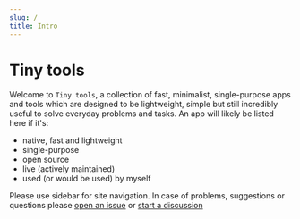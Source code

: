 ```yaml
---
slug: /
title: Intro
---
```


# Tiny tools

Welcome to <code>Tiny tools</code>, a collection of fast, minimalist, single-purpose apps and tools which are designed to be lightweight, simple but still incredibly useful to solve everyday problems and tasks. An app will likely be listed here if it's:
- native, fast and lightweight
- single-purpose
- open source
- live (actively maintained)
- used (or would be used) by myself

Please use sidebar for site navigation. In case of problems, suggestions or questions please <a href="https://github.com/chilikasha/tinytools/issues">open an issue</a> or <a href="https://github.com/chilikasha/tinytools/discussions">start a discussion</a>
